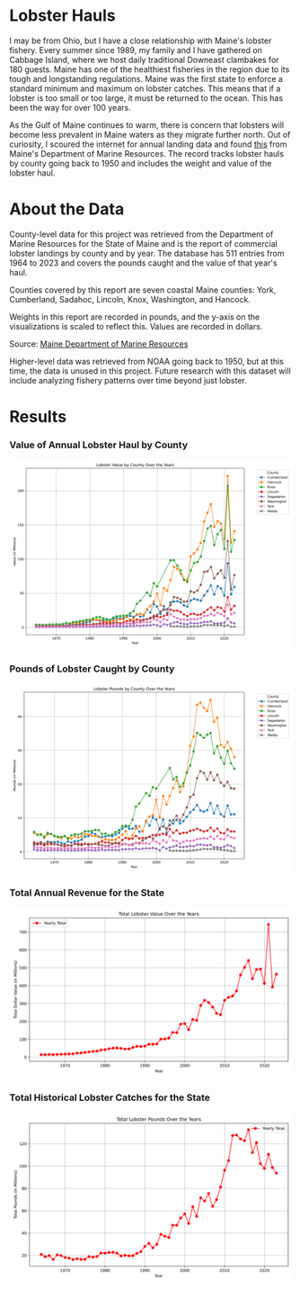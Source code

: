 # Lobster Hauls
I may be from Ohio, but I have a close relationship with Maine's lobster fishery. Every summer since 1989, my family and I have gathered on Cabbage Island, where we host daily traditional Downeast clambakes for 180 guests. Maine has one of the healthiest fisheries in the region due to its tough and longstanding regulations. Maine was the first state to enforce a standard minimum and maximum on lobster catches. This means that if a lobster is too small or too large, it must be returned to the ocean. This has been the way for over 100 years.

As the Gulf of Maine continues to warm, there is concern that lobsters will become less prevalent in Maine waters as they migrate further north. Out of curiosity, I scoured the internet for annual landing data and found [this](https://www.maine.gov/dmr/sites/maine.gov.dmr/files/inline-files/lobster.county_0.pdf) from Maine's Department of Marine Resources. The record tracks lobster hauls by county going back to 1950 and includes the weight and value of the lobster haul.

# About the Data
County-level data for this project was retrieved from the Department of Marine Resources for the State of Maine and is the report of commercial lobster landings by county and by year. The database has 511 entries from 1964 to 2023 and covers the pounds caught and the value of that year's haul.

Counties covered by this report are seven coastal Maine counties: York, Cumberland, Sadahoc, Lincoln, Knox, Washington, and Hancock.

Weights in this report are recorded in pounds, and the y-axis on the visualizations is scaled to reflect this. 
Values are recorded in dollars. 

Source: [Maine Department of Marine Resources](https://www.maine.gov/dmr/sites/maine.gov.dmr/files/inline-files/lobster.county_0.pdf)

Higher-level data was retrieved from NOAA going back to 1950, but at this time, the data is unused in this project. Future research with this dataset will include analyzing fishery patterns over time beyond just lobster.

# Results

### Value of Annual Lobster Haul by County
![County Revenue](Figs/CountyRevenue.svg "Revenue by County")

### Pounds of Lobster Caught by County
![Pounds by County](Figs/PoundsByCounty.svg "Lobster Pounds by County")

### Total Annual Revenue for the State
![State Revenue](Figs/StateRevenue.svg "State Lobster Revenue Over Time")

### Total Historical Lobster Catches for the State
![State Totals Historical](Figs/StateTotalsHistorical.svg "State Lobster Totals Over Time")
